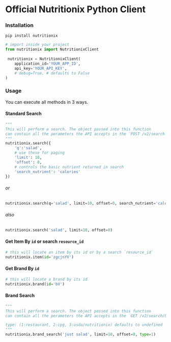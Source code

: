 Official Nutritionix Python Client
==================================
 
### Installation

```shell
pip install nutritionix
```
 
```py
# import inside your project
from nutritionix import NutritionixClient
 
 nutritionix = NutritionixClient(
    application_id='YOUR_APP_ID',
    api_key='YOUR_API_KEY',
    # debug=True, # defaults to False
)
```

### Usage
You can execute all methods in 3 ways.
####  Standard Search
```py
"""
This will perform a search. The object passed into this function
can contain all the perameters the API accepts in the `POST /v2/search` endpoint
"""
nutritionix.search({
    'q':'salad',
    # use these for paging
    'limit': 10,
    'offset': 0,
    # controls the basic nutrient returned in search
    'search_nutrient': 'calories'
})
```
###### or
```py
nutritionix.search(q='salad', limit=10, offset=0, search_nutrient='calories')
```
###### also
```py
nutritionix.search('salad', limit=10, offset=0)
```

#### Get Item By `id` or search `resource_id`
```py
# this will locate an item by its id or by a search `resource_id`
nutritionix.item(id='zgcjnYV')
```

#### Get Brand By `id`
```py
# this will locate a brand by its id
nutritionix.brand(id='bV')
```

#### Brand Search
```py
"""
This will perform a search. The object passed into this function
can contain all the perameters the API accepts in the `GET /v2/search/brands` endpoint

type: (1:restaurant, 2:cpg, 3:usda/nutritionix) defaults to undefined
"""
nutritionix.brand_search('just salad', limit=10, offset=0, type=1)
```
